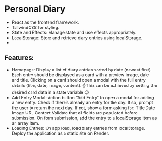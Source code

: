 # Personal Diary

- React as the frontend framework.
- TailwindCSS for styling.
- State and Effects: Manage state and use effects appropriately.
- LocalStorage: Store and retrieve diary entries using localStorage.
- 
## Features:
- Homepage:
Display a list of diary entries sorted by date (newest first).
Each entry should be displayed as a card with a preview image, date and title.
Clicking on a card should open a modal with the full entry details (title, date, image, content).
☝️This can be achieved by setting the desired card data in a state variable 😉
- Add Entry Modal:
Action button “Add Entry” to open a modal for adding a new entry.
Check if there’s already an entry for the day. If so, prompt the user to return the next day.
If not, show a form asking for:
Title
Date
Image URL
Content
Validate that all fields are populated before submission.
On form submission, add the entry to a localStorage item as an array item.
- Loading Entries:
On app load, load diary entries from localStorage.
Deploy the application as a static site on Render.
